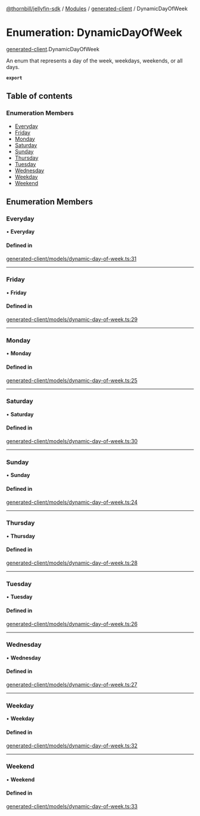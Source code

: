 [@thornbill/jellyfin-sdk](../README.md) / [Modules](../modules.md) / [generated-client](../modules/generated_client.md) / DynamicDayOfWeek

# Enumeration: DynamicDayOfWeek

[generated-client](../modules/generated_client.md).DynamicDayOfWeek

An enum that represents a day of the week, weekdays, weekends, or all days.

**`export`**

## Table of contents

### Enumeration Members

- [Everyday](generated_client.DynamicDayOfWeek.md#everyday)
- [Friday](generated_client.DynamicDayOfWeek.md#friday)
- [Monday](generated_client.DynamicDayOfWeek.md#monday)
- [Saturday](generated_client.DynamicDayOfWeek.md#saturday)
- [Sunday](generated_client.DynamicDayOfWeek.md#sunday)
- [Thursday](generated_client.DynamicDayOfWeek.md#thursday)
- [Tuesday](generated_client.DynamicDayOfWeek.md#tuesday)
- [Wednesday](generated_client.DynamicDayOfWeek.md#wednesday)
- [Weekday](generated_client.DynamicDayOfWeek.md#weekday)
- [Weekend](generated_client.DynamicDayOfWeek.md#weekend)

## Enumeration Members

### Everyday

• **Everyday**

#### Defined in

[generated-client/models/dynamic-day-of-week.ts:31](https://github.com/jellyfin/jellyfin-sdk-typescript/blob/7402732/src/generated-client/models/dynamic-day-of-week.ts#L31)

___

### Friday

• **Friday**

#### Defined in

[generated-client/models/dynamic-day-of-week.ts:29](https://github.com/jellyfin/jellyfin-sdk-typescript/blob/7402732/src/generated-client/models/dynamic-day-of-week.ts#L29)

___

### Monday

• **Monday**

#### Defined in

[generated-client/models/dynamic-day-of-week.ts:25](https://github.com/jellyfin/jellyfin-sdk-typescript/blob/7402732/src/generated-client/models/dynamic-day-of-week.ts#L25)

___

### Saturday

• **Saturday**

#### Defined in

[generated-client/models/dynamic-day-of-week.ts:30](https://github.com/jellyfin/jellyfin-sdk-typescript/blob/7402732/src/generated-client/models/dynamic-day-of-week.ts#L30)

___

### Sunday

• **Sunday**

#### Defined in

[generated-client/models/dynamic-day-of-week.ts:24](https://github.com/jellyfin/jellyfin-sdk-typescript/blob/7402732/src/generated-client/models/dynamic-day-of-week.ts#L24)

___

### Thursday

• **Thursday**

#### Defined in

[generated-client/models/dynamic-day-of-week.ts:28](https://github.com/jellyfin/jellyfin-sdk-typescript/blob/7402732/src/generated-client/models/dynamic-day-of-week.ts#L28)

___

### Tuesday

• **Tuesday**

#### Defined in

[generated-client/models/dynamic-day-of-week.ts:26](https://github.com/jellyfin/jellyfin-sdk-typescript/blob/7402732/src/generated-client/models/dynamic-day-of-week.ts#L26)

___

### Wednesday

• **Wednesday**

#### Defined in

[generated-client/models/dynamic-day-of-week.ts:27](https://github.com/jellyfin/jellyfin-sdk-typescript/blob/7402732/src/generated-client/models/dynamic-day-of-week.ts#L27)

___

### Weekday

• **Weekday**

#### Defined in

[generated-client/models/dynamic-day-of-week.ts:32](https://github.com/jellyfin/jellyfin-sdk-typescript/blob/7402732/src/generated-client/models/dynamic-day-of-week.ts#L32)

___

### Weekend

• **Weekend**

#### Defined in

[generated-client/models/dynamic-day-of-week.ts:33](https://github.com/jellyfin/jellyfin-sdk-typescript/blob/7402732/src/generated-client/models/dynamic-day-of-week.ts#L33)

